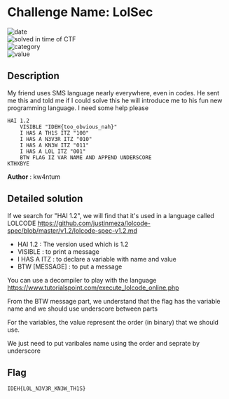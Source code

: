 # Challenge Name: LolSec


![date](https://img.shields.io/badge/date-26.02.2023-brightgreen.svg)  
![solved in time of CTF](https://img.shields.io/badge/solved-in%20time%20of%20CTF-brightgreen.svg)   
![category](https://img.shields.io/badge/category-Cryptography-blueviolet.svg)   
![value](https://img.shields.io/badge/value-50-blue.svg)  


## Description

My friend uses SMS language nearly everywhere, even in codes. He sent me this and told me if I could solve this he will introduce me to his fun new programming language. I need some help please

```
HAI 1.2
    VISIBLE "IDEH{too_obvious_nah}"
    I HAS A TH1S ITZ "100"
    I HAS A N3V3R ITZ "010"
    I HAS A KN3W ITZ "011"
    I HAS A L0L ITZ "001"
    BTW FLAG IZ VAR NAME AND APPEND UNDERSCORE
KTHXBYE
```

**Author** : kw4ntum

## Detailed solution

If we search for "HAI 1.2", we will find that it's used in a language called LOLCODE https://github.com/justinmeza/lolcode-spec/blob/master/v1.2/lolcode-spec-v1.2.md 

- HAI 1.2 : The version used which is 1.2
- VISIBLE : to print a message
- I HAS A <variable name> ITZ <value> : to declare a variable with name and value
- BTW [MESSAGE] : to put a message 

You can use a decompiler to play with the language https://www.tutorialspoint.com/execute_lolcode_online.php

From the BTW message part, we understand that the flag has the variable name and we should use underscore between parts

For the variables, the value represent the order (in binary) that we should use.

We just need to put varibales name using the order and seprate by underscore 

## Flag

```
IDEH{L0L_N3V3R_KN3W_TH1S}
```
